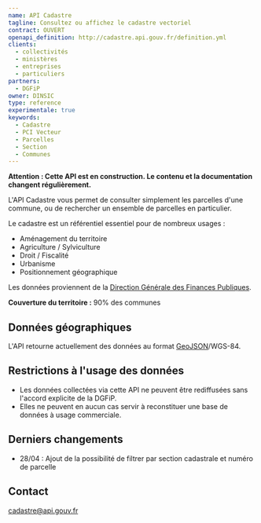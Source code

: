 ```yaml
---
name: API Cadastre
tagline: Consultez ou affichez le cadastre vectoriel
contract: OUVERT
openapi_definition: http://cadastre.api.gouv.fr/definition.yml
clients:
  - collectivités
  - ministères
  - entreprises
  - particuliers
partners:
  - DGFiP
owner: DINSIC
type: reference
experimentale: true
keywords:
  - Cadastre
  - PCI Vecteur
  - Parcelles
  - Section
  - Communes
---
```


__Attention : Cette API est en construction. Le contenu et la documentation changent régulièrement.__

L'API Cadastre vous permet de consulter simplement les parcelles d'une commune, ou de rechercher un ensemble de parcelles en particulier.

Le cadastre est un référentiel essentiel pour de nombreux usages :

* Aménagement du territoire
* Agriculture / Sylviculture
* Droit / Fiscalité
* Urbanisme
* Positionnement géographique

Les données proviennent de la [Direction Générale des Finances Publiques](http://www.economie.gouv.fr/DGFiP).

__Couverture du territoire :__ 90% des communes

## Données géographiques

L'API retourne actuellement des données au format [GeoJSON](http://geojson.org/)/WGS-84.

## Restrictions à l'usage des données

* Les données collectées via cette API ne peuvent être rediffusées sans l'accord explicite de la DGFiP.
* Elles ne peuvent en aucun cas servir à reconstituer une base de données à usage commerciale.

## Derniers changements
* 28/04 : Ajout de la possibilité de filtrer par section cadastrale et numéro de parcelle

## Contact

cadastre@api.gouv.fr


